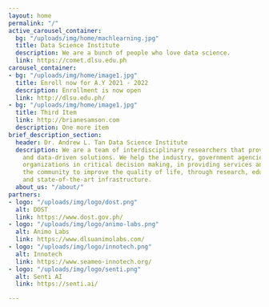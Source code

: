 ```yaml
---
layout: home
permalink: "/"
active_carousel_container:
  bg: "/uploads/img/home/machlearning.jpg"
  title: Data Science Institute
  description: We are a bunch of people who love data science.
  link: https://comet.dlsu.edu.ph
carousel_container:
- bg: "/uploads/img/home/image1.jpg"
  title: Enroll now for A.Y 2021 - 2022
  description: Enrollment is now open
  link: http://dlsu.edu.ph/
- bg: "/uploads/img/home/image1.jpg"
  title: Third Item
  link: http://brianesamson.com
  description: One more item
brief_description_section:
  header: Dr. Andrew L. Tan Data Science Institute
  description: We are a team of interdisciplinary researchers that provides data curation
    and data-driven solutions. We help the industry, government agencies and non-government
    organizations in critical decision making, in providing services and in inspiring
    the community to improve the quality of life, through research, educational programs
    and state-of-the-art infrastructure.
  about_us: "/about/"
partners:
- logo: "/uploads/img/logo/dost.png"
  alt: DOST
  link: https://www.dost.gov.ph/
- logo: "/uploads/img/logo/animo-labs.png"
  alt: Animo Labs
  link: https://www.dlsuanimolabs.com/
- logo: "/uploads/img/logo/innotech.png"
  alt: Innotech
  link: https://www.seameo-innotech.org/
- logo: "/uploads/img/logo/senti.png"
  alt: Senti AI
  link: https://senti.ai/

---
```

